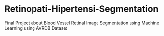 # Retinopati-Hipertensi-Segmentation
Final Project about Blood Vessel Retinal Image Segmentation using Machine Learning using AVRDB Dataset

